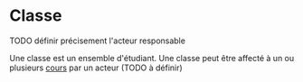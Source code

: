 #  Classe

TODO définir précisement l'acteur responsable

Une classe est un ensemble d'étudiant.
Une classe peut être affecté à un ou plusieurs [cours](cours.md) par un acteur (TODO à définir)
